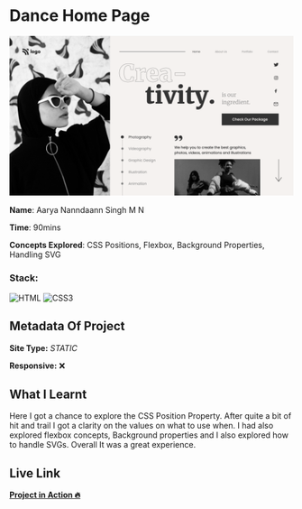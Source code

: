 # Dance Home Page

![Dance Homepage](./14.png)

**Name**: Aarya Nanndaann Singh M N

**Time**:  90mins 

**Concepts Explored**: CSS Positions, Flexbox, Background Properties, Handling SVG

### **Stack**:

![HTML](https://img.shields.io/badge/-HTML5-orange)
![CSS3](https://img.shields.io/badge/-CSS3-blue)



## Metadata Of Project
**Site Type:** *STATIC*

**Responsive:** ❌

## What I Learnt

Here I got a chance to explore the CSS Position Property. After quite a bit of hit and trail I got a clarity on the values on what to use when. I had also explored flexbox concepts, Background properties and I also explored how to handle SVGs. Overall It was a great experience.

## Live Link
**[Project in Action 🔥](https://dance.netlify.app/)**